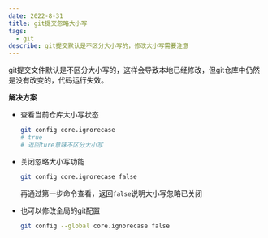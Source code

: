 ```yaml
---
date: 2022-8-31
title: git提交忽略大小写
tags:
  - git
describe: git提交默认是不区分大小写的，修改大小写需要注意
---
```


git提交文件默认是不区分大小写的，这样会导致本地已经修改，但git仓库中仍然是没有改变的，代码运行失效。

**解决方案**

- 查看当前仓库大小写状态

  ```bash
  git config core.ignorecase
  # true
  # 返回ture意味不区分大小写
  ```

- 关闭忽略大小写功能

  ```bash
  git config core.ignorecase false
  ```

  再通过第一步命令查看，返回`false`说明大小写忽略已关闭
- 也可以修改全局的git配置

  ```bash
  git config --global core.ignorecase false
  ```
